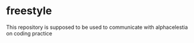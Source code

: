 # freestyle
This repository is supposed to be used to communicate with alphacelestia on coding practice
